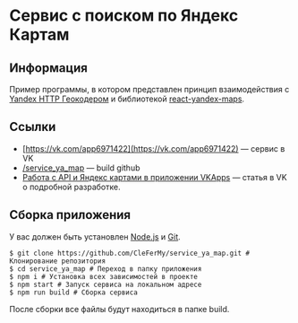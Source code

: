 # Сервис с поиском по Яндекс Картам
## Информация
Пример программы, в котором представлен принцип взаимодействия с [Yandex HTTP Геокодером](https://tech.yandex.ru/maps/) и библиотекой [react-yandex-maps](https://github.com/gribnoysup/react-yandex-maps).

## Ссылки
* [https://vk.com/app6971422](https://vk.com/app6971422) — сервис в VK
* [/service_ya_map](https://clefermy.github.io/service_ya_map) — build github
* [Работа с API и Яндекс картами в приложении VKApps](https://vk.com/@clefer-vkapps-api) — статья в VK о подробной разработке.

## Сборка приложения
У вас должен быть установлен [Node.js](https://nodejs.org/en/) и [Git](https://git-scm.com/downloads).

```
$ git clone https://github.com/CleFerMy/service_ya_map.git # Клонирование репозитория
$ cd service_ya_map # Переход в папку приложения
$ npm i # Установка всех зависимостей в проекте
$ npm start # Запуск сервиса на локальном адресе
$ npm run build # Сборка сервиса
```

После сборки все файлы будут находиться в папке build.
